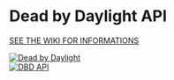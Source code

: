 # Dead by Daylight API

[SEE THE WIKI FOR INFORMATIONS](https://github.com/dearvoodoo/dbd/wiki)

[![Dead by Daylight](https://img.shields.io/badge/Dead%20by%20Daylight-4.0.0-red)](https://forum.deadbydaylight.com/en/discussion/130916/)  
[![DBD API](https://img.shields.io/badge/DBD%20API-1.1.1-blue)](https://bridge.buddyweb.fr/docs/dbd)
